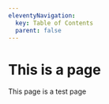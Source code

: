 ```yaml
---
eleventyNavigation:
  key: Table of Contents
  parent: false
---
```


# This is a page
This page is a test page
